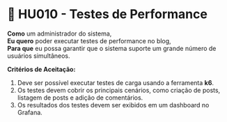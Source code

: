 # 📖 HU010 - Testes de Performance

**Como** um administrador do sistema,\
**Eu quero** poder executar testes de performance no blog,\
**Para que** eu possa garantir que o sistema suporte um grande número de usuários simultâneos.

**Critérios de Aceitação:**

1. Deve ser possível executar testes de carga usando a ferramenta **k6**.
2. Os testes devem cobrir os principais cenários, como criação de posts, listagem de posts e adição de comentários.
3. Os resultados dos testes devem ser exibidos em um dashboard no Grafana.
